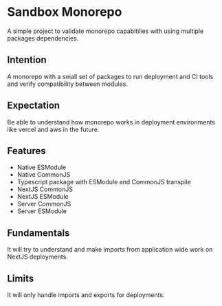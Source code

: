 # Sandbox Monorepo

A simple project to validate monorepo capabitilies with using multiple packages dependencies.

## Intention

A monorepo with a small set of packages to run deployment and CI tools and verify compatibility between modules.

## Expectation

Be able to understand how monorepo works in deployment environments like vercel and aws in the future.

## Features

- Native ESModule
- Native CommonJS
- Typescript package with ESModule and CommonJS transpile
- NextJS CommonJS
- NextJS ESModule
- Server CommonJS
- Server ESModule

## Fundamentals

It will try to understand and make imports from application wide work on NextJS deployments.

## Limits

It will only handle imports and exports for deployments.
